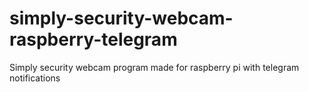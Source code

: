 # simply-security-webcam-raspberry-telegram
Simply security webcam program made for raspberry pi with telegram notifications
